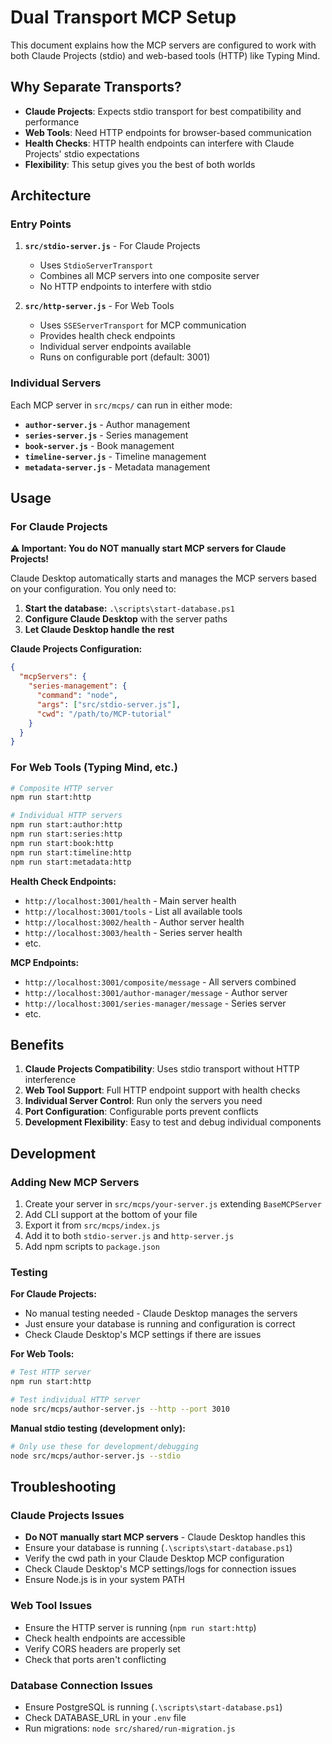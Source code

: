 # Dual Transport MCP Setup

This document explains how the MCP servers are configured to work with both Claude Projects (stdio) and web-based tools (HTTP) like Typing Mind.

## Why Separate Transports?

- **Claude Projects**: Expects stdio transport for best compatibility and performance
- **Web Tools**: Need HTTP endpoints for browser-based communication  
- **Health Checks**: HTTP health endpoints can interfere with Claude Projects' stdio expectations
- **Flexibility**: This setup gives you the best of both worlds

## Architecture

### Entry Points

1. **`src/stdio-server.js`** - For Claude Projects
   - Uses `StdioServerTransport`
   - Combines all MCP servers into one composite server
   - No HTTP endpoints to interfere with stdio

2. **`src/http-server.js`** - For Web Tools
   - Uses `SSEServerTransport` for MCP communication
   - Provides health check endpoints
   - Individual server endpoints available
   - Runs on configurable port (default: 3001)

### Individual Servers

Each MCP server in `src/mcps/` can run in either mode:

- **`author-server.js`** - Author management
- **`series-server.js`** - Series management  
- **`book-server.js`** - Book management
- **`timeline-server.js`** - Timeline management
- **`metadata-server.js`** - Metadata management

## Usage

### For Claude Projects

**⚠️ Important: You do NOT manually start MCP servers for Claude Projects!**

Claude Desktop automatically starts and manages the MCP servers based on your configuration. You only need to:

1. **Start the database:** `.\scripts\start-database.ps1`
2. **Configure Claude Desktop** with the server paths
3. **Let Claude Desktop handle the rest**

**Claude Projects Configuration:**
```json
{
  "mcpServers": {
    "series-management": {
      "command": "node",
      "args": ["src/stdio-server.js"],
      "cwd": "/path/to/MCP-tutorial"
    }
  }
}
```

### For Web Tools (Typing Mind, etc.)

```bash
# Composite HTTP server
npm run start:http

# Individual HTTP servers 
npm run start:author:http
npm run start:series:http
npm run start:book:http
npm run start:timeline:http
npm run start:metadata:http
```

**Health Check Endpoints:**
- `http://localhost:3001/health` - Main server health
- `http://localhost:3001/tools` - List all available tools
- `http://localhost:3002/health` - Author server health
- `http://localhost:3003/health` - Series server health
- etc.

**MCP Endpoints:**
- `http://localhost:3001/composite/message` - All servers combined
- `http://localhost:3001/author-manager/message` - Author server
- `http://localhost:3001/series-manager/message` - Series server
- etc.

## Benefits

1. **Claude Projects Compatibility**: Uses stdio transport without HTTP interference
2. **Web Tool Support**: Full HTTP endpoint support with health checks
3. **Individual Server Control**: Run only the servers you need
4. **Port Configuration**: Configurable ports prevent conflicts
5. **Development Flexibility**: Easy to test and debug individual components

## Development

### Adding New MCP Servers

1. Create your server in `src/mcps/your-server.js` extending `BaseMCPServer`
2. Add CLI support at the bottom of your file
3. Export it from `src/mcps/index.js`
4. Add it to both `stdio-server.js` and `http-server.js`
5. Add npm scripts to `package.json`

### Testing

**For Claude Projects:**
- No manual testing needed - Claude Desktop manages the servers
- Just ensure your database is running and configuration is correct
- Check Claude Desktop's MCP settings if there are issues

**For Web Tools:**
```bash
# Test HTTP server
npm run start:http

# Test individual HTTP server
node src/mcps/author-server.js --http --port 3010
```

**Manual stdio testing (development only):**
```bash
# Only use these for development/debugging
node src/mcps/author-server.js --stdio
```

## Troubleshooting

### Claude Projects Issues
- **Do NOT manually start MCP servers** - Claude Desktop handles this
- Ensure your database is running (`.\scripts\start-database.ps1`)
- Verify the cwd path in your Claude Desktop MCP configuration
- Check Claude Desktop's MCP settings/logs for connection issues
- Ensure Node.js is in your system PATH

### Web Tool Issues
- Ensure the HTTP server is running (`npm run start:http`)
- Check health endpoints are accessible
- Verify CORS headers are properly set
- Check that ports aren't conflicting

### Database Connection Issues
- Ensure PostgreSQL is running (`.\scripts\start-database.ps1`)
- Check DATABASE_URL in your `.env` file
- Run migrations: `node src/shared/run-migration.js`
